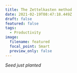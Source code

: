 ```yaml
---
title: The Zettelkasten method
date: 2021-02-19T08:47:18.449Z
draft: false
featured: false
tags:
  - Productivity
image:
  filename: featured
  focal_point: Smart
  preview_only: false
---
```

*Seed just planted*